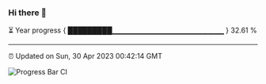 ### Hi there 👋

⏳ Year progress { █████████▁▁▁▁▁▁▁▁▁▁▁▁▁▁▁▁▁▁▁▁▁ } 32.61 %

---

⏰ Updated on Sun, 30 Apr 2023 00:42:14 GMT

![Progress Bar CI](https://github.com/Shyam-Makwana/GitHub-Actions-Demo/workflows/Progress%20Bar%20CI/badge.svg)
